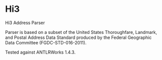 Hi3
===

Hi3 Address Parser

Parser is based on  a subset of the United States Thoroughfare, Landmark, and Postal Address Data Standard produced by the Federal Geographic Data Committee (FGDC-STD-016-2011). 

Tested against ANTLRWorks 1.4.3.
